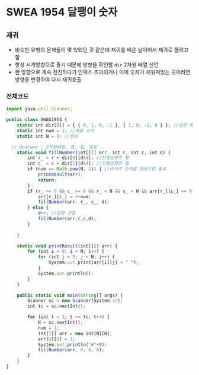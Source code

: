 # SWEA 1954 달팽이 숫자
`재귀` 
---
- 비슷한 유형의 문제들이 몇 있었던 것 같은데 재귀를 배운 날이어서 재귀로 풀려고 함
- 항상 시계방향으로 돌기 때문에 방향을 확인할 `dir` 2차원 배열 선언
- 한 방향으로 계속 전진하다가 인덱스 초과이거나 이미 숫자가 채워져있는 곳이라면 방향을 변경하여 다시 재귀호출

### 전체코드
```jsx
import java.util.Scanner;

public class SWEA1954 {
	static int dir[][] = { { 0, 1, 0, -1 }, { 1, 0, -1, 0 } }; //방향 확인용
	static int num = 1; //채울 숫자
	static int N = 0; //범위

  // @params : 2차원배열, 행, 열, 방향
	static void fillNumber(int[][] arr, int r, int c, int d) {
		int r_ = r + dir[0][d%4]; //진행방향의 행
		int c_ = c + dir[1][d%4]; //진행방향의 열
		if (num == Math.pow(N, 2)) { //마지막 숫자를 채웠으면 종료
			printResult(arr);
			return;
		}
		if (r_ >= 0 && c_ >= 0 && r_ < N && c_ < N && arr[r_][c_] == 0) { //범위 이내이면서 채우지 않은 칸이면
			arr[r_][c_] = ++num;
			fillNumber(arr, r_, c_, d);
		} else {
			d++; //방향 전환
			fillNumber(arr,r,c,d);
		}
		
	}

	static void printResult(int[][] arr) {
		for (int i = 0; i < N; i++) {
			for (int j = 0; j < N; j++) {
				System.out.print(arr[i][j] + " ");
			}
			System.out.println();
		}
	}

	public static void main(String[] args) {
		Scanner sc = new Scanner(System.in);
		int tc = sc.nextInt();

		for (int t = 1; t <= tc; t++) {
			N = sc.nextInt();
			num = 1;
			int[][] arr = new int[N][N];
			arr[0][0] = 1;
			System.out.println("#"+t);
			fillNumber(arr, 0, 0, 0);
		}
	}
}

```
